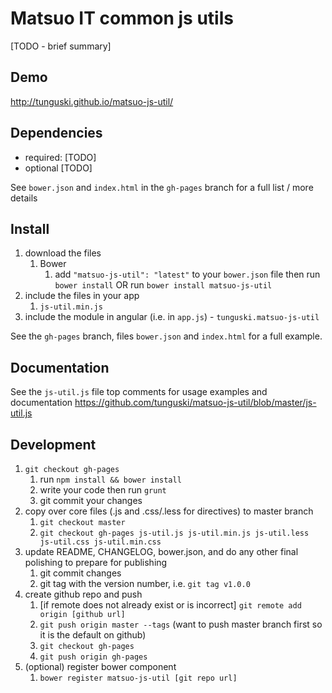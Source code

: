 # Matsuo IT common js utils

[TODO - brief summary]

## Demo
http://tunguski.github.io/matsuo-js-util/

## Dependencies
- required:
	[TODO]
- optional
	[TODO]

See `bower.json` and `index.html` in the `gh-pages` branch for a full list / more details

## Install
1. download the files
	1. Bower
		1. add `"matsuo-js-util": "latest"` to your `bower.json` file then run `bower install` OR run `bower install matsuo-js-util`
2. include the files in your app
	1. `js-util.min.js`
3. include the module in angular (i.e. in `app.js`) - `tunguski.matsuo-js-util`

See the `gh-pages` branch, files `bower.json` and `index.html` for a full example.


## Documentation
See the `js-util.js` file top comments for usage examples and documentation
https://github.com/tunguski/matsuo-js-util/blob/master/js-util.js


## Development

1. `git checkout gh-pages`
	1. run `npm install && bower install`
	2. write your code then run `grunt`
	3. git commit your changes
2. copy over core files (.js and .css/.less for directives) to master branch
	1. `git checkout master`
	2. `git checkout gh-pages js-util.js js-util.min.js js-util.less js-util.css js-util.min.css`
3. update README, CHANGELOG, bower.json, and do any other final polishing to prepare for publishing
	1. git commit changes
	2. git tag with the version number, i.e. `git tag v1.0.0`
4. create github repo and push
	1. [if remote does not already exist or is incorrect] `git remote add origin [github url]`
	2. `git push origin master --tags` (want to push master branch first so it is the default on github)
	3. `git checkout gh-pages`
	4. `git push origin gh-pages`
5. (optional) register bower component
	1. `bower register matsuo-js-util [git repo url]`
